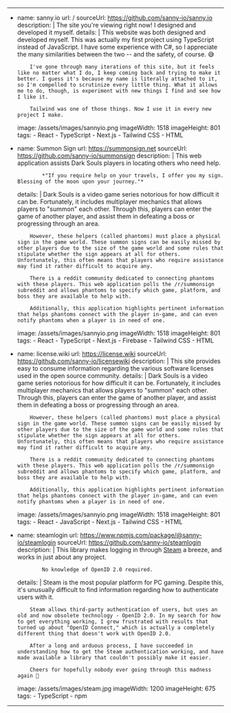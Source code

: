 ---
-   name: sanny.io
    url: /
    sourceUrl: https://github.com/sanny-io/sanny.io
    description: |
                The site you're viewing right now! I designed and developed it myself.
    details: |
            This website was both designed and developed myself. This was actually my first project using TypeScript instead of JavaScript. I have some experience with C#, so I appreciate the many similarities between the two -- and the safety, of course. 😅

            I've gone through many iterations of this site, but it feels like no matter what I do, I keep coming back and trying to make it better. I guess it's because my name is literally attached to it, so I'm compelled to scrutinize every little thing. What it allows me to do, though, is experiment with new things I find and see how I like it.

            Tailwind was one of those things. Now I use it in every new project I make.
    image: /assets/images/sannyio.png
    imageWidth: 1518
    imageHeight: 801
    tags:
        - React
        - TypeScript
        - Next.js
        - Tailwind CSS
        - HTML

-   name: Summon Sign
    url: https://summonsign.net
    sourceUrl: https://github.com/sanny-io/summonsign
    description: |
                This web application assists Dark Souls players in locating others who need help.

                *"If you require help on your travels, I offer you my sign. Blessing of the moon upon your journey."*
    details: |
            Dark Souls is a video game series notorious for how difficult it can be. Fortunately, it includes multiplayer mechanics that allows players to "summon" each other. Through this, players can enter the game of another player, and assist them in defeating a boss or progressing through an area.

            However, these helpers (called phantoms) must place a physical sign in the game world. These summon signs can be easily missed by other players due to the size of the game world and some rules that stipulate whether the sign appears at all for others. Unfortunately, this often means that players who require assistance may find it rather difficult to acquire any.

            There is a reddit community dedicated to connecting phantoms with these players. This web application polls the /r/summonsign subreddit and allows phantoms to specify which game, platform, and boss they are available to help with.

            Additionally, this application highlights pertinent information that helps phantoms connect with the player in-game, and can even notify phantoms when a player is in need of one.
    image: /assets/images/sannyio.png
    imageWidth: 1518
    imageHeight: 801
    tags:
        - React
        - TypeScript
        - Next.js
        - Firebase
        - Tailwind CSS
        - HTML

-   name: license.wiki
    url: https://license.wiki
    sourceUrl: https://github.com/sanny-io/licensewiki
    description: |
                This site provides easy to consume information regarding the various software licenses used in the open source community.
    details: |
            Dark Souls is a video game series notorious for how difficult it can be. Fortunately, it includes multiplayer mechanics that allows players to "summon" each other. Through this, players can enter the game of another player, and assist them in defeating a boss or progressing through an area.

            However, these helpers (called phantoms) must place a physical sign in the game world. These summon signs can be easily missed by other players due to the size of the game world and some rules that stipulate whether the sign appears at all for others. Unfortunately, this often means that players who require assistance may find it rather difficult to acquire any.

            There is a reddit community dedicated to connecting phantoms with these players. This web application polls the /r/summonsign subreddit and allows phantoms to specify which game, platform, and boss they are available to help with.

            Additionally, this application highlights pertinent information that helps phantoms connect with the player in-game, and can even notify phantoms when a player is in need of one.
    image: /assets/images/sannyio.png
    imageWidth: 1518
    imageHeight: 801
    tags:
        - React
        - JavaScript
        - Next.js
        - Tailwind CSS
        - HTML

-   name: steamlogin
    url: https://www.npmjs.com/package/@sanny-io/steamlogin
    sourceUrl: https://github.com/sanny-io/steamlogin
    description: |
                This library makes logging in through [Steam](https://steamcommunity.com) a breeze, and works in just about any project.

                No knowledge of OpenID 2.0 required.
    details: |
            Steam is the most popular platform for PC gaming. Despite this, it's unusually difficult to find information regarding how to authenticate users with it.

            Steam allows third-party authentication of users, but uses an old and now obsolete technology - OpenID 2.0. In my search for how to get everything working, I grew frustrated with results that turned up about "OpenID Connect," which is actually a completely different thing that doesn't work with OpenID 2.0.

            After a long and arduous process, I have succeeded in understanding how to get the Steam authentication working, and have made available a library that couldn't possibly make it easier.

            Cheers for hopefully nobody ever going through this madness again 🥳

    image: /assets/images/steam.jpg
    imageWidth: 1200
    imageHeight: 675
    tags:
        - TypeScript
        - npm
---
